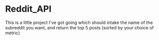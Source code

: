 # Reddit_API
This is a little project I've got going which should intake the name of the subreddit you want, and return the top 5 posts (sorted by your choice of metric)
